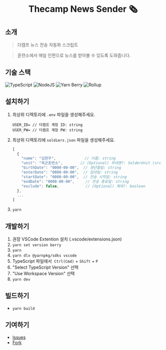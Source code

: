 <div align="center">

# Thecamp News Sender 🗞️

</div>

## 소개

> 더캠프 뉴스 전송 자동화 스크립트

> 훈련소에서 매일 인편으로 뉴스를 받아볼 수 있도록 도와줍니다.

## 기술 스택

![TypeScript](https://img.shields.io/badge/TypeScript-282C34.svg?&style=for-the-badge&logo=typescript)
![NodeJS](https://img.shields.io/badge/Node.js-282C34?style=for-the-badge&logo=node.js)
![Yarn Berry](https://img.shields.io/badge/Yarn_Berry-282C34.svg?&style=for-the-badge&logo=yarn)
![Rollup](https://img.shields.io/badge/Rollup-282C34.svg?&style=for-the-badge)

## 설치하기

1. 최상위 디렉토리에 `.env` 파일을 생성해주세요.

   ```
   USER_ID= // 더캠프 계정 ID: string
   USER_PW= // 더캠프 계정 PW: string
   ```

2. 최상위 디렉토리에 `soldiers.json` 파일을 생성해주세요.

   ```js
   [
     {
       "name": "김현우",             // 이름: string
       "unit": "육군훈련소",        // (Optional) 부대명?: SolderUnit (src/types/enums.ts)
       "birthDate": "0000-00-00",  // 생년월일: string
       "enterDate": "0000-00-00",  // 입대일: string
       "startDate": "0000-00-00",  // 전송 시작일: string
       "endDate": "0000-00-00",     // 전송 종료일: string
       "exclude": false,            // (Optional) 제외?: boolean
     },
     ...
   ]
   ```

3. `yarn`

## 개발하기

1. 권장 VSCode Extention 설치 (.vscode/extensions.json)
2. `yarn set version berry`
3. `yarn`
4. `yarn dlx @yarnpkg/sdks vscode`
5. TypeScript 파일에서  `Ctrl(Cmd)` + `Shift` + `P`
6. "Select TypeScript Version" 선택
7. "Use Workspace Version" 선택
8. `yarn dev`

## 빌드하기

- `yarn build`

## 기여하기

- [Issues](https://github.com/heptacode/thecamp-news-sender/issues)
- [Fork](https://github.com/heptacode/thecamp-news-sender/fork)
